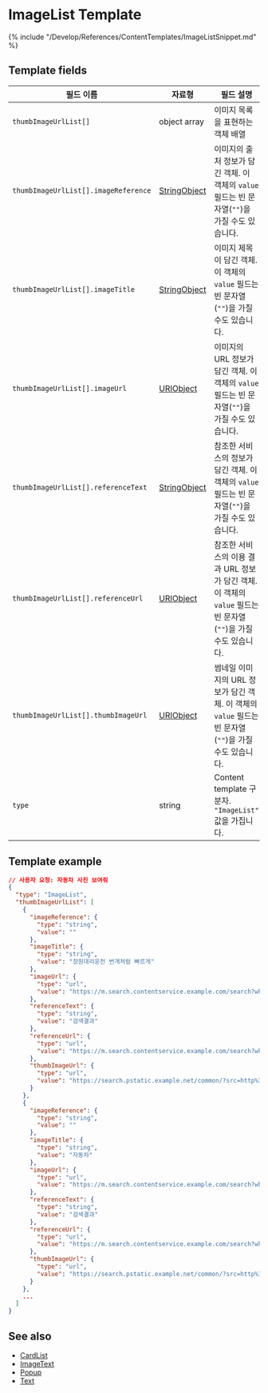 # ImageList Template

{% include "/Develop/References/ContentTemplates/ImageListSnippet.md" %}

## Template fields

| 필드 이름       | 자료형    | 필드 설명                     |
|---------------|---------|-----------------------------|
| `thumbImageUrlList[]`                | object array | 이미지 목록을 표현하는 객체 배열                        |
| `thumbImageUrlList[].imageReference` | [StringObject](/Develop/References/ContentTemplates/Shared_Objects.md#StringObject) | 이미지의 출처 정보가 담긴 객체. 이 객체의 `value` 필드는 빈 문자열(`""`)을 가질 수도 있습니다.      |
| `thumbImageUrlList[].imageTitle`     | [StringObject](/Develop/References/ContentTemplates/Shared_Objects.md#StringObject) | 이미지 제목이 담긴 객체. 이 객체의 `value` 필드는 빈 문자열(`""`)을 가질 수도 있습니다.           |
| `thumbImageUrlList[].imageUrl`       | [URIObject](/Develop/References/ContentTemplates/Shared_Objects.md#URIObject)       | 이미지의 URL 정보가 담긴 객체. 이 객체의 `value` 필드는 빈 문자열(`""`)을 가질 수도 있습니다.      |
| `thumbImageUrlList[].referenceText`  | [StringObject](/Develop/References/ContentTemplates/Shared_Objects.md#StringObject) | 참조한 서비스의 정보가 담긴 객체. 이 객체의 `value` 필드는 빈 문자열(`""`)을 가질 수도 있습니다.  |
| `thumbImageUrlList[].referenceUrl`   | [URIObject](/Develop/References/ContentTemplates/Shared_Objects.md#URIObject)       | 참조한 서비스의 이용 결과 URL 정보가 담긴 객체. 이 객체의 `value` 필드는 빈 문자열(`""`)을 가질 수도 있습니다.   |
| `thumbImageUrlList[].thumbImageUrl`  | [URIObject](/Develop/References/ContentTemplates/Shared_Objects.md#URIObject)       | 썸네일 이미지의 URL 정보가 담긴 객체. 이 객체의 `value` 필드는 빈 문자열(`""`)을 가질 수도 있습니다.      |
| `type`                       | string       | Content template 구분자. `"ImageList"` 값을 가집니다.        |

## Template example

```json
// 사용자 요청: 자동차 사진 보여줘
{
  "type": "ImageList",
  "thumbImageUrlList": [
    {
      "imageReference": {
        "type": "string",
        "value": ""
      },
      "imageTitle": {
        "type": "string",
        "value": "창원대리운전 번개처럼 빠르게"
      },
      "imageUrl": {
        "type": "url",
        "value": "https://m.search.contentservice.example.com/search?where=m_image&mode=default&query=%EC%9E%90%EB%8F%99%EC%B0%A8%20%EC%9D%B4%EB%AF%B8%EC%A7%80#imgId=post7533909_3"
      },
      "referenceText": {
        "type": "string",
        "value": "검색결과"
      },
      "referenceUrl": {
        "type": "url",
        "value": "https://m.search.contentservice.example.com/search?where=m&sm=mob_lic&query=%ec%9e%90%eb%8f%99%ec%b0%a8+%ec%82%ac%ec%a7%84+%eb%b3%b4%ec%97%ac%ec%a4%98"
      },
      "thumbImageUrl": {
        "type": "url",
        "value": "https://search.pstatic.example.net/common/?src=http%3A%2F%2Fpost.phinf.contentservice.example.net%2FMjAxNzA1MDZfMTg4%2FMDAxNDk0MDYyNDAwMDY3.C6LJCKXrha2u8dIqOOX0RhQNGrVVfkp3WbLO8U-xzRwg.IEYdykQp6xguEy4bnQ83JhDy1QZOtO4n1Lx5MBwivFwg.JPEG%2FIz2FmvAaRVzSf2Z-sNWzYQVU5z6Q.jpg&type=b360"
      }
    },
    {
      "imageReference": {
        "type": "string",
        "value": ""
      },
      "imageTitle": {
        "type": "string",
        "value": "자동차"
      },
      "imageUrl": {
        "type": "url",
        "value": "https://m.search.contentservice.example.com/search?where=m_image&mode=default&query=%EC%9E%90%EB%8F%99%EC%B0%A8%20%EC%9D%B4%EB%AF%B8%EC%A7%80#imgId=gallery2004021016070294818_1"
      },
      "referenceText": {
        "type": "string",
        "value": "검색결과"
      },
      "referenceUrl": {
        "type": "url",
        "value": "https://m.search.contentservice.example.com/search?where=m&sm=mob_lic&query=%ec%9e%90%eb%8f%99%ec%b0%a8+%ec%82%ac%ec%a7%84+%eb%b3%b4%ec%97%ac%ec%a4%98"
      },
      "thumbImageUrl": {
        "type": "url",
        "value": "https://search.pstatic.example.net/common/?src=http%3A%2F%2Fthumb.photo.contentservice.example.net%2Fdata15%2Fgallery%2F2004-02%2F10%2F07%2F18m2948m0.jpg&type=b360"
      }
    },
    ...
  ]
}

```

## See also
* [CardList](/Develop/References/ContentTemplates/ImageList.md)
* [ImageText](/Develop/References/ContentTemplates/ImageText.md)
* [Popup](/Develop/References/ContentTemplates/Popup.md)
* [Text](/Develop/References/ContentTemplates/Text.md)
